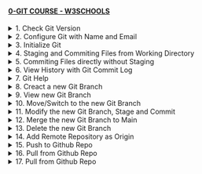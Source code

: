 #### [0-GIT COURSE - W3SCHOOLS](/courses/basics/0.md)

<details>
  <summary>1. Check Git Version</summary>

# Check Git Version

```bs
git --version
```

```bs
#git version 2.30.2.windows.1
```

# #END</details>

<details>
  <summary>2. Configure Git with Name and Email</summary>

# Configure Git with Name and Email

```bs
git config --global user.name "w3schools-test"
git config --global user.email "test@w3schools.com"
```

# #END</details>

<details>
  <summary>3. Initialize Git</summary>

# Initialize Git

```bs
mkdir myproject
cd myproject
git init
```

```bs
Initialized empty Git repository in /Users/user/myproject/.git/
```

# #END</details>

<details>
  <summary>4. Staging and Commiting Files from Working Directory</summary>

# Staging and Commiting Files from Working Directory

```bs
git add --all
git add -A
git add .

git commit -m "1-Staging and Commiting Files from Working Directory"
```

<img width="984" alt="image" src="https://github.com/omeatai/My-Tutorials/assets/32337103/4520bae6-93d5-4510-beae-987c889cdb3b">

# [COMMMIT](https://github.com/omeatai/x-git-tutorial/commit/25443ce85be3d4a6679d5ed6d2055b7b7dc860b1)

# [ALL COMMITS](https://github.com/omeatai/x-git-tutorial/commits/main)

# #END</details>

<details>
  <summary>5. Commiting Files directly without Staging</summary>

# Commiting Files directly without Staging

```bs
git commit -a -m "2-Commiting Files directly without Staging"
```

<img width="984" alt="image" src="https://github.com/omeatai/My-Tutorials/assets/32337103/6a821db5-93c3-4445-9af3-e57947374f81">

# [COMMIT](https://github.com/omeatai/x-git-tutorial/commit/ebe6613188493936fcfc0be7b98e6ade4c4b7201)

# [ALL COMMITS](https://github.com/omeatai/x-git-tutorial/commits/main)

# #END</details>

<details>
  <summary>6. View History with Git Commit Log</summary>

# View History with Git Commit Log

```bs
git log
```

<img width="984" alt="image" src="https://github.com/omeatai/My-Tutorials/assets/32337103/6f99e1ab-19e9-4d63-b856-31a5fe958b2d">

# #END</details>

<details>
  <summary>7. Git Help</summary>

# Git Help

```bs
git commit -help
git help --all

SHIFT + G 
q
```

<img width="984" alt="image" src="https://github.com/omeatai/My-Tutorials/assets/32337103/8f49fb98-abaf-44f1-9fa3-5e7b0bbca03e">
<img width="984" alt="image" src="https://github.com/omeatai/My-Tutorials/assets/32337103/9a568fca-a1ed-4e14-ba70-c2ef074bcea0">

# #END</details>

<details>
  <summary>8. Creact a new Git Branch</summary>

# Creact a new Git Branch

```bs
git branch hello-branch
```

# Creact a new Git Branch and Switch Immediately

```bs
git branch -b hello-branch
```

# #END</details>

<details>
  <summary>9. View new Git Branch</summary>

# View new Git Branch

```bs
git branch
```

<img width="984" alt="image" src="https://github.com/omeatai/My-Tutorials/assets/32337103/9ff158be-edec-4c4f-b82d-81ad732691fa">

# #END</details>

<details>
  <summary>10. Move/Switch to the new Git Branch</summary>

# Move/Switch to the new Git Branch

```bs
git checkout hello-branch 
```

<img width="984" alt="image" src="https://github.com/omeatai/My-Tutorials/assets/32337103/4c799cc7-686f-46fc-8756-6d4d95f3171d">

# #END</details>

<details>
  <summary>11. Modify the new Git Branch, Stage and Commit</summary>

# Modify the new Git Branch, Stage and Commit

```bs
git status
git add .
git commit -m "3-Modify the new Git Branch, Stage and Commit"

git push --set-upstream origin hello-branch
git push -u origin hello-branch
```

![image](https://github.com/omeatai/My-Tutorials/assets/32337103/1150916d-c9d7-4239-8a7e-2b716a7f26de)

# [Commit](https://github.com/omeatai/x-git-tutorial/commit/f4a80bf2d8291f087ef6227df3579e4a4180fadb)

# [Commits](https://github.com/omeatai/x-git-tutorial/commits/hello-branch)

# #END</details>

<details>
  <summary>12. Merge the new Git Branch to Main</summary>

# Merge the new Git Branch to Main

```bs
git checkout main
git merge hello-branch
git add .
git commit -m "12-Merge the new Git Branch to Main"
git push
```

<img width="984" alt="image" src="https://github.com/omeatai/My-Tutorials/assets/32337103/15265e47-d978-4425-bde6-6828afee5378">

# #END</details>

<details>
  <summary>13. Delete the new Git Branch</summary>

# Delete the new Git Branch

```bs
git branch -d hello-branch
```

<img width="990" alt="image" src="https://github.com/omeatai/My-Tutorials/assets/32337103/e4206930-dde1-49ea-9d30-b67b15b75107">

# #END</details>

<details>
  <summary>14. Add Remote Repository as Origin</summary>

# Add Remote Repository as Origin

```bs
git remote remove origin
git remote add origin https://github.com/schools-test/hello-world.git
```

# #END</details>

<details>
  <summary>15. Push to Github Repo</summary>

# Push to Github Repo

```bs
git commit -a -m "Updated index.html. Resized image"
git push --set-upstream origin main
git push -u origin main
git status
```

# #END</details>

<details>
  <summary>16. Pull from Github Repo</summary>

# Pull from Github Repo

```bs
git fetch origin
git log origin/main
git diff origin/main
git merge origin/main
git status

git pull origin
git status
```

# #END</details>

<details>
  <summary>17. Pull from Github Repo</summary>

# Pull from Github Repo

```bs

```

```bs

```

```bs

```

```bs

```

```bs

```

```bs

```

```bs

```

```bs

```

```bs

```

```bs

```

```bs

```

```bs

```

```bs

```

```bs

```

```bs

```

```bs

```

# #END</details>
